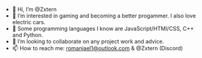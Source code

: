- 👋 Hi, I’m @Zxtern
- 👀 I’m interested in gaming and becoming a better progammer. I also love electric cars.
- 🌱 Some programming languages I know are JavaScript/HTMl/CSS, C++ and Python.
- 💞️ I’m looking to collaborate on any project work and advice.
- 📫 How to reach me: romanjael1@outlook.com & @Zxtern (Discord)

<!---
Zxtern/Zxtern is a ✨ special ✨ repository because its `README.md` (this file) appears on your GitHub profile.
You can click the Preview link to take a look at your changes.
--->
